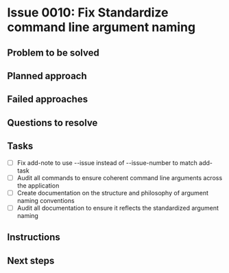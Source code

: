 # Issue 0010: Fix Standardize command line argument naming

## Problem to be solved


## Planned approach


## Failed approaches


## Questions to resolve


## Tasks
- [ ] Fix add-note to use --issue instead of --issue-number to match add-task
- [ ] Audit all commands to ensure coherent command line arguments across the application
- [ ] Create documentation on the structure and philosophy of argument naming conventions
- [ ] Audit all documentation to ensure it reflects the standardized argument naming

## Instructions


## Next steps

